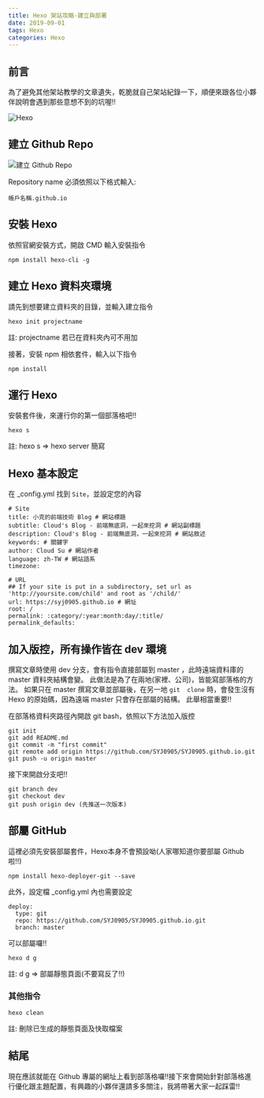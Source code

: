 ```yaml
---
title: Hexo 架站攻略-建立與部署
date: 2019-09-01
tags: Hexo
categories: Hexo
---
```


## 前言

為了避免其他架站教學的文章遺失，乾脆就自己架站紀錄一下，順便來跟各位小夥伴說明會遇到那些意想不到的坑喔!!

![Hexo](https://i.imgur.com/SmnCmdV.png "Hexo 官網")

## 建立 Github Repo

![建立 Github Repo](https://i.imgur.com/zEkAKDf.png "建立 Github Repo")

Repository name 必須依照以下格式輸入:

```
帳戶名稱.github.io
```

## 安裝 Hexo

依照官網安裝方式，開啟 CMD 輸入安裝指令

```
npm install hexo-cli -g
```

## 建立 Hexo 資料夾環境

請先到想要建立資料夾的目錄，並輸入建立指令

```
hexo init projectname
```

註: projectname 若已在資料夾內可不用加

接著，安裝 npm 相依套件，輸入以下指令

```
npm install
```

## 運行 Hexo

安裝套件後，來運行你的第一個部落格吧!!

```
hexo s
```

註: hexo s => hexo server 簡寫

## Hexo 基本設定

在 _config.yml 找到 `Site`，並設定您的內容
```
# Site
title: 小克的前端技術 Blog # 網站標題
subtitle: Cloud's Blog - 前端無底洞，一起來挖洞 # 網站副標題
description: Cloud's Blog - 前端無底洞，一起來挖洞 # 網站敘述
keywords: # 關鍵字
author: Cloud Su # 網站作者
language: zh-TW # 網站語系
timezone:

# URL
## If your site is put in a subdirectory, set url as 'http://yoursite.com/child' and root as '/child/'
url: https://syj0905.github.io # 網址
root: /
permalink: :category/:year:month:day/:title/
permalink_defaults:
```

## 加入版控，所有操作皆在 dev 環境

撰寫文章時使用 dev 分支，會有指令直接部屬到 master ，此時遠端資料庫的 master 資料夾結構會變。
此做法是為了在兩地(家裡、公司)，皆能寫部落格的方法。
如果只在 master 撰寫文章並部屬後，在另一地 `git  clone` 時，會發生沒有 Hexo 的原始碼，因為遠端 master 只會存在部屬的結構。
此舉相當重要!!

在部落格資料夾路徑內開啟 git bash，依照以下方法加入版控

```
git init
git add README.md
git commit -m "first commit"
git remote add origin https://github.com/SYJ0905/SYJ0905.github.io.git
git push -u origin master
```

接下來開啟分支吧!!

```
git branch dev
git checkout dev
git push origin dev (先推送一次版本)
```

## 部屬 GitHub

這裡必須先安裝部屬套件，Hexo本身不會預設呦(人家哪知道你要部屬 Github 啦!!)

`npm install hexo-deployer-git --save`

此外，設定檔 _config.yml 內也需要設定

```
deploy:
  type: git
  repo: https://github.com/SYJ0905/SYJ0905.github.io.git
  branch: master
```

可以部屬囉!!

`hexo d g`

註: d g => 部屬靜態頁面(不要寫反了!!)

### 其他指令

`hexo clean`

註: 刪除已生成的靜態頁面及快取檔案

## 結尾

現在應該就能在 Github 專屬的網址上看到部落格囉!!接下來會開始針對部落格進行優化跟主題配置，有興趣的小夥伴還請多多關注，我將帶著大家一起踩雷!!